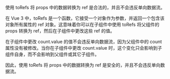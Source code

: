 使用 toRefs 将 props 中的数据转换为 ref 是合法的，并且不会违反单向数据流。

在 Vue 3 中，toRefs 是一个函数，它接受一个对象作为参数，并返回一个包含该对象所有属性的 ref 对象。这意味着你可以在子组件中使用 toRefs 将父组件的 props 转换为 ref，然后在子组件中更改这些 ref 的值。

在子组件中更改 count.value 的值不会违反单向数据流，因为父组件中的 count 属性没有被修改。当你在子组件中更改 count.value 时，这个变化只会影响到子组件自身，而不会影响到父组件或其它子组件。

因此，使用 toRefs 将 props 中的数据转换为 ref 是安全的，并且不会违反单向数据流。